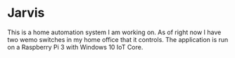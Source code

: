 # Jarvis
This is a home automation system I am working on. As of right now I have two wemo switches in my home office that it controls. The application is run on a Raspberry Pi 3 with Windows 10 IoT Core.
